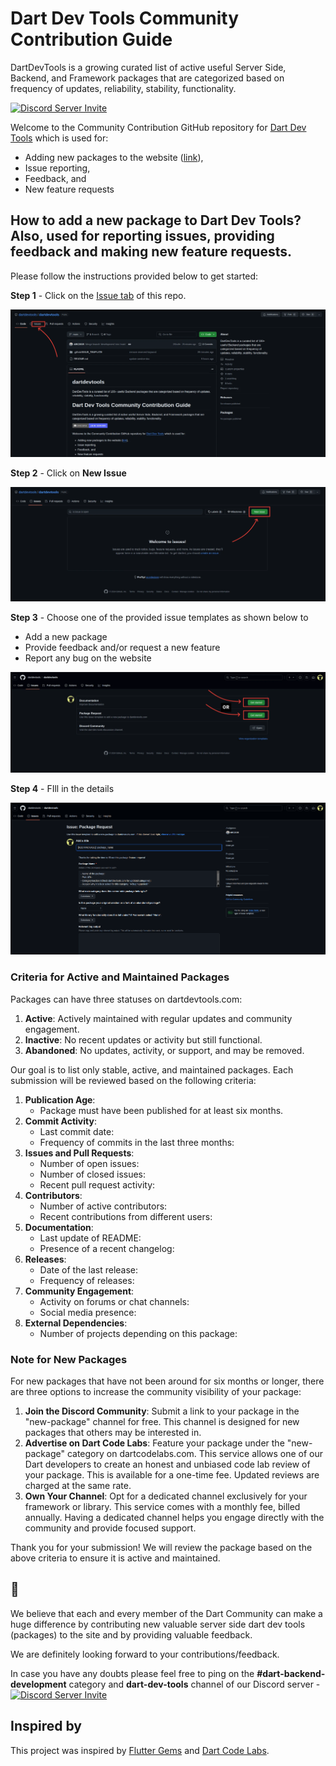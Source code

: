 # Dart Dev Tools Community Contribution Guide

DartDevTools is a growing curated list of active useful Server Side, Backend, and Framework packages that are categorized based on frequency of updates, reliability, stability, functionality.

[   ![Discord Server Invite](https://img.shields.io/badge/DISCORD-JOIN%20SERVER-5663F7?style=for-the-badge&logo=discord&logoColor=white)](https://discord.gg/UyJ7RsfcuC)

Welcome to the Community Contribution GitHub repository for [Dart Dev Tools](https://dartdevtools.com/) which is used for:

* Adding new packages to the website ([link](https://github.com/dartdevtools/dartdevtools#how-to-add-a-new-package-to-dart-dev-tools-also-used-for-reporting-issues-providing-feedback-and-making-new-feature-requests)),
* Issue reporting,
* Feedback, and
* New feature requests

## How to add a new package to Dart Dev Tools? Also, used for reporting issues, providing feedback and making new feature requests.

Please follow the instructions provided below to get started:

**Step 1** - Click on the [Issue tab](https://github.com/dartdevtools/dartdevtools/issues) of this repo.

 ![stepone]( /issue_step_one.png)


**Step 2** - Click on **New Issue**

 ![step two]( /new_issue_step_two.png)



**Step 3** - Choose one of the provided issue templates as shown below to

* Add a new package
* Provide feedback and/or request a new feature
* Report any bug on the website

 ![step three]( /select_issue_type_step_three.png)


**Step 4** - FIll in the details

 ![step four]( /add_pckage_detail_step_four.png)

### Criteria for Active and Maintained Packages

Packages can have three statuses on dartdevtools.com:




1. **Active**: Actively maintained with regular updates and community engagement.
2. **Inactive**: No recent updates or activity but still functional.
3. **Abandoned**: No updates, activity, or support, and may be removed.

Our goal is to list only stable, active, and maintained packages. Each submission will be reviewed based on the following criteria:




1. **Publication Age**:
   * Package must have been published for at least six months.
2. **Commit Activity**:
   * Last commit date:
   * Frequency of commits in the last three months:
3. **Issues and Pull Requests**:
   * Number of open issues:
   * Number of closed issues:
   * Recent pull request activity:
4. **Contributors**:
   * Number of active contributors:
   * Recent contributions from different users:
5. **Documentation**:
   * Last update of README:
   * Presence of a recent changelog:
6. **Releases**:
   * Date of the last release:
   * Frequency of releases:
7. **Community Engagement**:
   * Activity on forums or chat channels:
   * Social media presence:
8. **External Dependencies**:
   * Number of projects depending on this package:

### Note for New Packages

For new packages that have not been around for six months or longer, there are three options to increase the community visibility of your package:




1. **Join the Discord Community**: Submit a link to your package in the "new-package" channel for free. This channel is designed for new packages that others may be interested in.
2. **Advertise on Dart Code Labs**: Feature your package under the "new-package" category on dartcodelabs.com. This service allows one of our Dart developers to create an honest and unbiased code lab review of your package. This is available for a one-time fee. Updated reviews are charged at the same rate.
3. **Own Your Channel**: Opt for a dedicated channel exclusively for your framework or library. This service comes with a monthly fee, billed annually. Having a dedicated channel helps you engage directly with the community and provide focused support.


Thank you for your submission! We will review the package based on the above criteria to ensure it is active and maintained.

## 🤗

We believe that each and every member of the Dart Community can make a huge difference by contributing new valuable server side dart dev tools (packages) to the site and by providing valuable feedback.

We are definitely looking forward to your contributions/feedback.


In case you have any doubts please feel free to ping on the **#dart-backend-development** category and **dart-dev-tools** channel of our Discord server -[   ![Discord Server Invite](https://img.shields.io/badge/DISCORD-JOIN%20SERVER-5663F7?style=for-the-badge&logo=discord&logoColor=white)](https://discord.gg/UyJ7RsfcuC)

## Inspired by

This project was inspired by [Flutter Gems](https://github.com/fluttergems/fluttergems) and [Dart Code Labs](https://dartcodelabs.com).